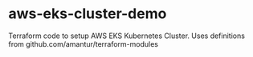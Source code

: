 # aws-eks-cluster-demo
Terraform code to setup AWS EKS Kubernetes Cluster. Uses definitions from github.com/amantur/terraform-modules
